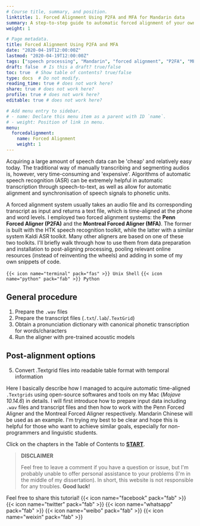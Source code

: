 ```yaml
---
# Course title, summary, and position.
linktitle: 1. Forced Alignment Using P2FA and MFA for Mandarin data
summary: A step-to-step guide to automatic forced alignment of your own corpus using P2FA and Montreal Forced Aligner. #<i class="fas fa-terminal"></i> Unix Shell <i class="fab fa-python"></i> Python
weight: 1

# Page metadata.
title: Forced Alignment Using P2FA and MFA
date: "2020-04-19T12:00:00Z"
lastmod: "2020-04-19T12:00:00Z"
tags: ["speech processing", "Mandarin", "forced alignment", "P2FA", "MFA", "speech recognition"]
draft: false  # Is this a draft? true/false
toc: true  # Show table of contents? true/false
type: docs  # Do not modify.
reading_time: true # does not work here?
share: true # does not work here?
profile: true # does not work here?
editable: true # does not work here?

# Add menu entry to sidebar.
# - name: Declare this menu item as a parent with ID `name`.
# - weight: Position of link in menu.
menu:
  forcedalignment:
    name: Forced Alignment
    weight: 1
---
```


Acquiring a large amount of speech data can be 'cheap' and relatively easy today. The traditional way of manually transcribing and segmenting audios is, however, very time-consuming and 'expensive'. Algorithms of automatic speech recognition (ASR) can be extremely helpful in automatic transcription through speech-to-text, as well as allow for automatic alignment and synchronisation of speech signals to phonetic units.

A forced alignment system usually takes an audio file and its corresponding transcript as input and returns a text file, which is time-aligned at the phone and word levels. I employed two forced alignment systems: the **Penn Forced Aligner (P2FA)** and the **Montreal Forced Aligner (MFA)**. The former is built with the HTK speech recognition toolkit, while the latter with a similar system Kaldi ASR toolkit. Many other aligners are based on one of these two toolkits. I'll briefly walk through how to use them from data preparation and installation to post-aligning processing, pooling relevant online resources (instead of reinventing the wheels) and adding in some of my own snippets of code. 

`{{< icon name="terminal" pack="fas" >}} Unix Shell` `{{< icon name="python" pack="fab" >}} Python`

## General procedure
1. Prepare the `.wav` files
2. Prepare the transcript files (`.txt`/`.lab`/`.TextGrid`)
3. Obtain a pronunciation dictionary with canonical phonetic transcription for words/characters
4. Run the aligner with pre-trained acoustic models

## Post-alignment options
5. Convert .Textgrid files into readable table format with temporal information

Here I basically describe how I managed to acquire automatic time-aligned `.Textgrids` using open-source softwares and tools on my Mac (*Mojave 10.14.6*) in details. I will first introduce how to prepare input data including `.wav` files and transcript files and then how to work with the Penn Forced Aligner and the Montreal Forced Aligner respectively. Mandarin Chinese will be used as an example. I'm trying my best to be clear and hope this is helpful for those who want to achieve similar goals, especially for non-programmers and linguistic students.

Click on the chapters in the Table of Contents to [**START**](https://chenzixu.rbind.io/resources/1forcedalignment/fa1/).

>**DISCLAIMER**
>
>Feel free to leave a comment if you have a question or issue, but I'm probably unable to offer personal assistance to your problems (I'm in the middle of my dissertation). In short, this website is not responsible for any troubles.
>**Good luck!**

Feel free to share this tutorial! {{< icon name="facebook" pack="fab" >}} {{< icon name="twitter" pack="fab" >}} {{< icon name="whatsapp" pack="fab" >}} {{< icon name="weibo" pack="fab" >}} {{< icon name="weixin" pack="fab" >}}